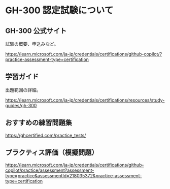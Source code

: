 
# GH-300 認定試験について

## GH-300 公式サイト

試験の概要、申込みなど。

https://learn.microsoft.com/ja-jp/credentials/certifications/github-copilot/?practice-assessment-type=certification

## 学習ガイド

出題範囲の詳細。

https://learn.microsoft.com/ja-jp/credentials/certifications/resources/study-guides/gh-300

## おすすめの練習問題集

https://ghcertified.com/practice_tests/

## プラクティス評価（模擬問題）

https://learn.microsoft.com/ja-jp/credentials/certifications/github-copilot/practice/assessment?assessment-type=practice&assessmentId=218035372&practice-assessment-type=certification
